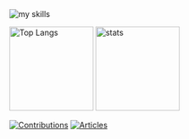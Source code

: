 <img alt="my skills" src="https://skillicons.dev/icons?i=rails,nuxtjs,neovim,flutter,go,nestjs,nextjs,rust,ansible" />

<p align="left"> 
  <img alt="Top Langs" height="150px" src="https://github-readme-stats-private-reisuta-isvz.vercel.app/api/top-langs/?username=reisuta&layout=compact&show_icons=true&theme=synthwave&hide=javascript,html,css,shell" />
  <img alt="stats" height="150px" src="https://github-readme-stats-private-reisuta-isvz.vercel.app/api?username=reisuta&hide=stars&show_icons=true&theme=gruvbox" />
</p>

[![Contributions](https://badgen.org/img/qiita/reisuta/contributions?style=plastic)](https://qiita.com/reisuta)
[![Articles](https://badgen.org/img/qiita/reisuta/articles?style=plastic)](https://qiita.com/reisuta)
